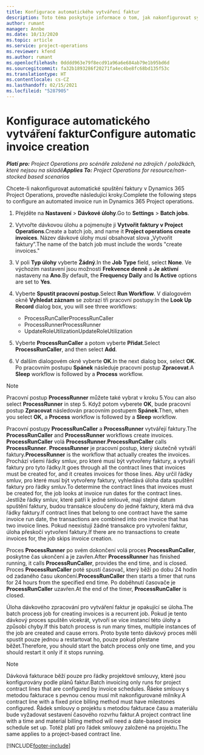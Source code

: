 ```yaml
---
title: Konfigurace automatického vytváření faktur
description: Toto téma poskytuje informace o tom, jak nakonfigurovat systém pro automatické generování faktur.
author: rumant
manager: Annbe
ms.date: 10/13/2020
ms.topic: article
ms.service: project-operations
ms.reviewer: kfend
ms.author: rumant
ms.openlocfilehash: 0dddd963e79f8ecd91a96a6e684ab79e1b95bd6d
ms.sourcegitcommit: fa32b1893286f20271fa4ec4be8fc68bd135f53c
ms.translationtype: HT
ms.contentlocale: cs-CZ
ms.lasthandoff: 02/15/2021
ms.locfileid: "5287905"
---
```

# <a name="configure-automatic-invoice-creation"></a><span data-ttu-id="c9ad4-103">Konfigurace automatického vytváření faktur</span><span class="sxs-lookup"><span data-stu-id="c9ad4-103">Configure automatic invoice creation</span></span>

<span data-ttu-id="c9ad4-104">_**Platí pro:** Project Operations pro scénáře založené na zdrojích / položkách, které nejsou na skladě_</span><span class="sxs-lookup"><span data-stu-id="c9ad4-104">_**Applies To:** Project Operations for resource/non-stocked based scenarios_</span></span>


<span data-ttu-id="c9ad4-105">Chcete-li nakonfigurovat automatické spuštění faktury v Dynamics 365 Project Operations, proveďte následující kroky.</span><span class="sxs-lookup"><span data-stu-id="c9ad4-105">Complete the following steps to configure an automated invoice run in Dynamics 365 Project operations.</span></span>

1. <span data-ttu-id="c9ad4-106">Přejděte na **Nastavení** > **Dávkové úlohy**.</span><span class="sxs-lookup"><span data-stu-id="c9ad4-106">Go to **Settings** > **Batch jobs**.</span></span>
2. <span data-ttu-id="c9ad4-107">Vytvořte dávkovou úlohu a pojmenujte ji **Vytvořit faktury v Project Operations**.</span><span class="sxs-lookup"><span data-stu-id="c9ad4-107">Create a batch job, and name it **Project operations create invoices**.</span></span> <span data-ttu-id="c9ad4-108">Název dávkové úlohy musí obsahovat slova „Vytvořit faktury”.</span><span class="sxs-lookup"><span data-stu-id="c9ad4-108">The name of the batch job must include the words "create invoices."</span></span>
3. <span data-ttu-id="c9ad4-109">V poli **Typ úlohy** vyberte **Žádný**.</span><span class="sxs-lookup"><span data-stu-id="c9ad4-109">In the **Job Type** field, select **None**.</span></span> <span data-ttu-id="c9ad4-110">Ve výchozím nastavení jsou možnosti **Frekvence denně** a **Je aktivní** nastaveny na **Ano**.</span><span class="sxs-lookup"><span data-stu-id="c9ad4-110">By default, the **Frequency Daily** and **Is Active** options are set to **Yes**.</span></span>
4. <span data-ttu-id="c9ad4-111">Vyberte **Spustit pracovní postup**.</span><span class="sxs-lookup"><span data-stu-id="c9ad4-111">Select **Run Workflow**.</span></span> <span data-ttu-id="c9ad4-112">V dialogovém okně **Vyhledat záznam** se zobrazí tři pracovní postupy:</span><span class="sxs-lookup"><span data-stu-id="c9ad4-112">In the **Look Up Record** dialog box, you will see three workflows:</span></span>

    - <span data-ttu-id="c9ad4-113">ProcessRunCaller</span><span class="sxs-lookup"><span data-stu-id="c9ad4-113">ProcessRunCaller</span></span>
    - <span data-ttu-id="c9ad4-114">ProcessRunner</span><span class="sxs-lookup"><span data-stu-id="c9ad4-114">ProcessRunner</span></span>
    - <span data-ttu-id="c9ad4-115">UpdateRoleUtilization</span><span class="sxs-lookup"><span data-stu-id="c9ad4-115">UpdateRoleUtilization</span></span>

5. <span data-ttu-id="c9ad4-116">Vyberte **ProcessRunCaller** a potom vyberte **Přidat**.</span><span class="sxs-lookup"><span data-stu-id="c9ad4-116">Select **ProcessRunCaller**, and then select **Add**.</span></span>
6. <span data-ttu-id="c9ad4-117">V dalším dialogovém okně vyberte **OK**.</span><span class="sxs-lookup"><span data-stu-id="c9ad4-117">In the next dialog box, select **OK**.</span></span> <span data-ttu-id="c9ad4-118">Po pracovním postupu **Spánek** následuje pracovní postup **Zpracovat**.</span><span class="sxs-lookup"><span data-stu-id="c9ad4-118">A **Sleep** workflow is followed by a **Process** workflow.</span></span>

  > [!NOTE]
  > <span data-ttu-id="c9ad4-119">Pracovní postup **ProcessRunner** můžete také vybrat v kroku 5.</span><span class="sxs-lookup"><span data-stu-id="c9ad4-119">You can also select **ProcessRunner** in step 5.</span></span> <span data-ttu-id="c9ad4-120">Když potom vyberete **OK**, bude pracovní postup **Zpracovat** následován pracovním postupem **Spánek**.</span><span class="sxs-lookup"><span data-stu-id="c9ad4-120">Then, when you select **OK**, a **Process** workflow is followed by a **Sleep** workflow.</span></span>

<span data-ttu-id="c9ad4-121">Pracovní postupy **ProcessRunCaller** a **ProcessRunner** vytvářejí faktury.</span><span class="sxs-lookup"><span data-stu-id="c9ad4-121">The **ProcessRunCaller** and **ProcessRunner** workflows create invoices.</span></span> <span data-ttu-id="c9ad4-122">**ProcessRunCaller** volá **ProcessRunner**.</span><span class="sxs-lookup"><span data-stu-id="c9ad4-122">**ProcessRunCaller** calls **ProcessRunner**.</span></span> <span data-ttu-id="c9ad4-123">**ProcessRunner** je pracovní postup, který skutečně vytváří faktury.</span><span class="sxs-lookup"><span data-stu-id="c9ad4-123">**ProcessRunner** is the workflow that actually creates the invoices.</span></span> <span data-ttu-id="c9ad4-124">Prochází všemi řádky smluv, pro které musí být vytvořeny faktury, a vytváří faktury pro tyto řádky.</span><span class="sxs-lookup"><span data-stu-id="c9ad4-124">It goes through all the contract lines that invoices must be created for, and it creates invoices for those lines.</span></span> <span data-ttu-id="c9ad4-125">Aby určil řádky smluv, pro které musí být vytvořeny faktury, vyhledává úloha data spuštění faktury pro řádky smluv.</span><span class="sxs-lookup"><span data-stu-id="c9ad4-125">To determine the contract lines that invoices must be created for, the job looks at invoice run dates for the contract lines.</span></span> <span data-ttu-id="c9ad4-126">Jestliže řádky smluv, které patří k jedné smlouvě, mají stejné datum spuštění faktury, budou transakce sloučeny do jedné faktury, která má dva řádky faktury.</span><span class="sxs-lookup"><span data-stu-id="c9ad4-126">If contract lines that belong to one contract have the same invoice run date, the transactions are combined into one invoice that has two invoice lines.</span></span> <span data-ttu-id="c9ad4-127">Pokud neexistují žádné transakce pro vytvoření faktur, úloha přeskočí vytvoření faktury.</span><span class="sxs-lookup"><span data-stu-id="c9ad4-127">If there are no transactions to create invoices for, the job skips invoice creation.</span></span>

<span data-ttu-id="c9ad4-128">Proces **ProcessRunner** po svém dokončení volá proces **ProcessRunCaller**, poskytne čas ukončení a je zavřen.</span><span class="sxs-lookup"><span data-stu-id="c9ad4-128">After **ProcessRunner** has finished running, it calls **ProcessRunCaller**, provides the end time, and is closed.</span></span> <span data-ttu-id="c9ad4-129">Proces **ProcessRunCaller** poté spustí časovač, který běží po dobu 24 hodin od zadaného času ukončení.</span><span class="sxs-lookup"><span data-stu-id="c9ad4-129">**ProcessRunCaller** then starts a timer that runs for 24 hours from the specified end time.</span></span> <span data-ttu-id="c9ad4-130">Po doběhnutí časovače je **ProcessRunCaller** uzavřen.</span><span class="sxs-lookup"><span data-stu-id="c9ad4-130">At the end of the timer, **ProcessRunCaller** is closed.</span></span>

<span data-ttu-id="c9ad4-131">Úloha dávkového zpracování pro vytváření faktur je opakující se úloha.</span><span class="sxs-lookup"><span data-stu-id="c9ad4-131">The batch process job for creating invoices is a recurrent job.</span></span> <span data-ttu-id="c9ad4-132">Pokud je tento dávkový proces spuštěn vícekrát, vytvoří se více instancí této úlohy a způsobí chyby.</span><span class="sxs-lookup"><span data-stu-id="c9ad4-132">If this batch process is run many times, multiple instances of the job are created and cause errors.</span></span> <span data-ttu-id="c9ad4-133">Proto byste tento dávkový proces měli spustit pouze jednou a restartovat ho, pouze pokud přestane běžet.</span><span class="sxs-lookup"><span data-stu-id="c9ad4-133">Therefore, you should start the batch process only one time, and you should restart it only if it stops running.</span></span>

> [!NOTE]
> <span data-ttu-id="c9ad4-134">Dávková fakturace běží pouze pro řádky projektové smlouvy, které jsou konfigurovány podle plánů faktur.</span><span class="sxs-lookup"><span data-stu-id="c9ad4-134">Batch invoicing only runs for project contract lines that are configured by invoice schedules.</span></span> <span data-ttu-id="c9ad4-135">Řáeke smlouvy s metodou fakturace s pevnou cenou musí mít nakonfigurované milníky.</span><span class="sxs-lookup"><span data-stu-id="c9ad4-135">A contract line with a fixed price billing method must have milestones configured.</span></span> <span data-ttu-id="c9ad4-136">Řádek smlouvy o projektu s metodou fakturace času a materiálu bude vyžadovat sestavení časového rozvrhu faktur.</span><span class="sxs-lookup"><span data-stu-id="c9ad4-136">A project contract line with a time and material billing method will need a date-based invoice schedule set up.</span></span> <span data-ttu-id="c9ad4-137">Totéž platí pro řádek smlouvy založené na projektu.</span><span class="sxs-lookup"><span data-stu-id="c9ad4-137">The same applies to a project-based contract line.</span></span>     


[!INCLUDE[footer-include](../includes/footer-banner.md)]